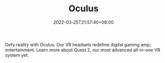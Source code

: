 ﻿---
weight: 
title: "Oculus"
description: "Defy reality with Oculus. Our VR headsets redefine digital gaming amp; entertainment. Learn more about Quest 2, our most advanced all-in-one VR system yet."
date: 2022-03-25T21:57:40+08:00
lastmod: 2022-03-25T16:45:40+08:00
draft: false
authors: ["Metabd"]
featuredImage: "316.png"
link: "https://www.oculus.com/"
tags: ["Oculus","AR/VR/MR/XR"]
categories: ["navigation"]
navigation: ["AR/VR/MR/XR"]
lightgallery: true
toc: true
pinned: false
recommend: false
recommend1: false
---
Defy reality with Oculus. Our VR headsets redefine digital gaming amp; entertainment. Learn more about Quest 2, our most advanced all-in-one VR system yet.
